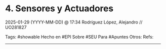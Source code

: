 # 4. Sensores y Actuadores
2025-01-29 (YYYY-MM-DD) @ 17:34
Rodríguez López, Alejandro // UO281827

Tags:
	#showable
	Hecho en #EPI
	Sobre #SEU
	Para #Apuntes
	Otros:
	Refs:
 
<hr>


